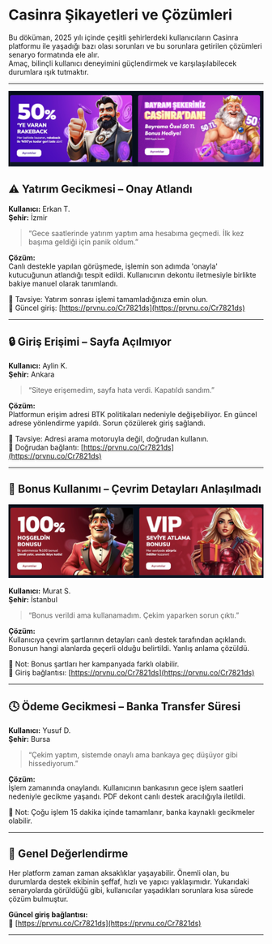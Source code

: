 # Casinra Şikayetleri ve Çözümleri

Bu döküman, 2025 yılı içinde çeşitli şehirlerdeki kullanıcıların Casinra platformu ile yaşadığı bazı olası sorunları ve bu sorunlara getirilen çözümleri senaryo formatında ele alır.  
Amaç, bilinçli kullanıcı deneyimini güçlendirmek ve karşılaşılabilecek durumlara ışık tutmaktır.

---
![Casinra Bonus Ekranı](https://github.com/casingir/2025gir/blob/main/Adsız%2015.jpg)



## ⚠️ Yatırım Gecikmesi – Onay Atlandı

**Kullanıcı:** Erkan T.  
**Şehir:** İzmir

> “Gece saatlerinde yatırım yaptım ama hesabıma geçmedi. İlk kez başıma geldiği için panik oldum.”

**Çözüm:**  
Canlı destekle yapılan görüşmede, işlemin son adımda 'onayla' kutucuğunun atlandığı tespit edildi. Kullanıcının dekontu iletmesiyle birlikte bakiye manuel olarak tanımlandı.

📌 Tavsiye: Yatırım sonrası işlemi tamamladığınıza emin olun.  
🔗 Güncel giriş: [https://prvnu.co/Cr7821ds](https://prvnu.co/Cr7821ds)

---

## 🔒 Giriş Erişimi – Sayfa Açılmıyor

**Kullanıcı:** Aylin K.  
**Şehir:** Ankara

> “Siteye erişemedim, sayfa hata verdi. Kapatıldı sandım.”

**Çözüm:**  
Platformun erişim adresi BTK politikaları nedeniyle değişebiliyor. En güncel adrese yönlendirme yapıldı. Sorun çözülerek giriş sağlandı.

📌 Tavsiye: Adresi arama motoruyla değil, doğrudan kullanın.  
🔗 Doğrudan bağlantı: [https://prvnu.co/Cr7821ds](https://prvnu.co/Cr7821ds)

---

## 🎁 Bonus Kullanımı – Çevrim Detayları Anlaşılmadı

![Casinra Bonus Ekranı](https://github.com/casingir/2025gir/blob/main/Adsız%2016.jpg)



**Kullanıcı:** Murat S.  
**Şehir:** İstanbul

> “Bonus verildi ama kullanamadım. Çekim yaparken sorun çıktı.”

**Çözüm:**  
Kullanıcıya çevrim şartlarının detayları canlı destek tarafından açıklandı. Bonusun hangi alanlarda geçerli olduğu belirtildi. Yanlış anlama çözüldü.

📌 Not: Bonus şartları her kampanyada farklı olabilir.  
🔗 Giriş bağlantısı: [https://prvnu.co/Cr7821ds](https://prvnu.co/Cr7821ds)

---

## 🕓 Ödeme Gecikmesi – Banka Transfer Süresi

**Kullanıcı:** Yusuf D.  
**Şehir:** Bursa

> “Çekim yaptım, sistemde onaylı ama bankaya geç düşüyor gibi hissediyorum.”

**Çözüm:**  
İşlem zamanında onaylandı. Kullanıcının bankasının gece işlem saatleri nedeniyle gecikme yaşandı. PDF dekont canlı destek aracılığıyla iletildi.

📌 Not: Çoğu işlem 15 dakika içinde tamamlanır, banka kaynaklı gecikmeler olabilir.

---

## 📝 Genel Değerlendirme

Her platform zaman zaman aksaklıklar yaşayabilir. Önemli olan, bu durumlarda destek ekibinin şeffaf, hızlı ve yapıcı yaklaşımıdır. Yukarıdaki senaryolarda görüldüğü gibi, kullanıcılar yaşadıkları sorunlara kısa sürede çözüm bulmuştur.

**Güncel giriş bağlantısı:**  
🔗 [https://prvnu.co/Cr7821ds](https://prvnu.co/Cr7821ds)

---
